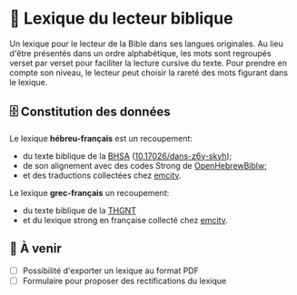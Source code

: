 # 📖 Lexique du lecteur biblique
Un lexique pour le lecteur de la Bible dans ses langues originales. Au lieu d'être présentés dans un ordre alphabétique, les mots sont regroupés verset par verset pour faciliter la lecture cursive du texte. Pour prendre en compte son niveau, le lecteur peut choisir la rareté des mots figurant dans le lexique.

## 🗄 Constitution des données
Le lexique **hébreu-français** est un recoupement:
- du texte biblique de la [BHSA](https://etcbc.github.io/bhsa/) ([10.17026/dans-z6y-skyh](https://dx.doi.org/10.17026/dans-z6y-skyh));
- de son alignement avec des codes Strong de [OpenHebrewBiblw](https://github.com/eliranwong/OpenHebrewBible);
- et des traductions collectées chez [emcitv](https://emcitv.com/bible/strong-biblique-hebreu.html).

Le lexique **grec-français** un recoupement:
- du texte biblique de la [THGNT](https://github.com/STEPBible/STEPBible-Data/tree/master/Translators%20Amalgamated%20OT%2BNT)
- et du lexique strong en française collecté chez [emcitv](https://emcitv.com/bible/strong-biblique-hebreu.html).

## 🚀 À venir
- [ ] Possibilité d'exporter un lexique au format PDF
- [ ] Formulaire pour proposer des rectifications du lexique
